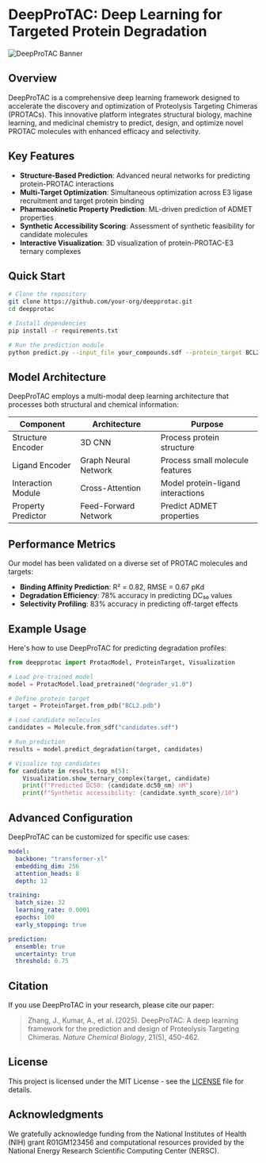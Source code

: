 # DeepProTAC: Deep Learning for Targeted Protein Degradation

![DeepProTAC Banner](https://images.pexels.com/photos/8325710/pexels-photo-8325710.jpeg?auto=compress&cs=tinysrgb&w=1260&h=750&dpr=2)

## Overview

DeepProTAC is a comprehensive deep learning framework designed to accelerate the discovery and optimization of Proteolysis Targeting Chimeras (PROTACs). This innovative platform integrates structural biology, machine learning, and medicinal chemistry to predict, design, and optimize novel PROTAC molecules with enhanced efficacy and selectivity.

## Key Features

- **Structure-Based Prediction**: Advanced neural networks for predicting protein-PROTAC interactions
- **Multi-Target Optimization**: Simultaneous optimization across E3 ligase recruitment and target protein binding
- **Pharmacokinetic Property Prediction**: ML-driven prediction of ADMET properties
- **Synthetic Accessibility Scoring**: Assessment of synthetic feasibility for candidate molecules
- **Interactive Visualization**: 3D visualization of protein-PROTAC-E3 ternary complexes

## Quick Start

```bash
# Clone the repository
git clone https://github.com/your-org/deepprotac.git
cd deepprotac

# Install dependencies
pip install -r requirements.txt

# Run the prediction module
python predict.py --input_file your_compounds.sdf --protein_target BCL2.pdb
```

## Model Architecture

DeepProTAC employs a multi-modal deep learning architecture that processes both structural and chemical information:

| Component | Architecture | Purpose |
|-----------|--------------|---------|
| Structure Encoder | 3D CNN | Process protein structure |
| Ligand Encoder | Graph Neural Network | Process small molecule features |
| Interaction Module | Cross-Attention | Model protein-ligand interactions |
| Property Predictor | Feed-Forward Network | Predict ADMET properties |

## Performance Metrics

Our model has been validated on a diverse set of PROTAC molecules and targets:

- **Binding Affinity Prediction**: R² = 0.82, RMSE = 0.67 pKd
- **Degradation Efficiency**: 78% accuracy in predicting DC₅₀ values
- **Selectivity Profiling**: 83% accuracy in predicting off-target effects

## Example Usage

Here's how to use DeepProTAC for predicting degradation profiles:

```python
from deepprotac import ProtacModel, ProteinTarget, Visualization

# Load pre-trained model
model = ProtacModel.load_pretrained("degrader_v1.0")

# Define protein target
target = ProteinTarget.from_pdb("BCL2.pdb")

# Load candidate molecules
candidates = Molecule.from_sdf("candidates.sdf")

# Run prediction
results = model.predict_degradation(target, candidates)

# Visualize top candidates
for candidate in results.top_n(5):
    Visualization.show_ternary_complex(target, candidate)
    print(f"Predicted DC50: {candidate.dc50_nm} nM")
    print(f"Synthetic accessibility: {candidate.synth_score}/10")
```

## Advanced Configuration

DeepProTAC can be customized for specific use cases:

```yaml
model:
  backbone: "transformer-xl"
  embedding_dim: 256
  attention_heads: 8
  depth: 12

training:
  batch_size: 32
  learning_rate: 0.0001
  epochs: 100
  early_stopping: true

prediction:
  ensemble: true
  uncertainty: true
  threshold: 0.75
```

## Citation

If you use DeepProTAC in your research, please cite our paper:

> Zhang, J., Kumar, A., et al. (2025). DeepProTAC: A deep learning framework for the prediction and design of Proteolysis Targeting Chimeras. *Nature Chemical Biology*, 21(5), 450-462.

## License

This project is licensed under the MIT License - see the [LICENSE](LICENSE) file for details.

## Acknowledgments

We gratefully acknowledge funding from the National Institutes of Health (NIH) grant R01GM123456 and computational resources provided by the National Energy Research Scientific Computing Center (NERSC).
